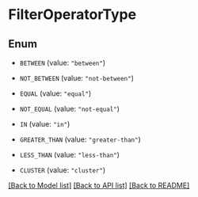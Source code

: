 # FilterOperatorType

## Enum


* `BETWEEN` (value: `"between"`)

* `NOT_BETWEEN` (value: `"not-between"`)

* `EQUAL` (value: `"equal"`)

* `NOT_EQUAL` (value: `"not-equal"`)

* `IN` (value: `"in"`)

* `GREATER_THAN` (value: `"greater-than"`)

* `LESS_THAN` (value: `"less-than"`)

* `CLUSTER` (value: `"cluster"`)


[[Back to Model list]](../README.md#documentation-for-models) [[Back to API list]](../README.md#documentation-for-api-endpoints) [[Back to README]](../README.md)


